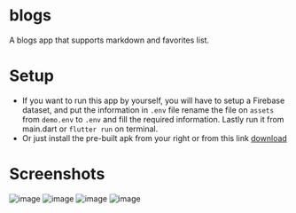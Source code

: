 # blogs
A blogs app that supports markdown and favorites list.

# Setup
- If you want to run this app by yourself, you will have to setup a Firebase dataset, and put the information in `.env` file rename the file on `assets` from `demo.env` to `.env` and fill the required information. Lastly run it from main.dart or `flutter run` on terminal.
- Or just install the pre-built apk from your right or from this link [download](https://github.com/Alyaqdhans/FlutterBlogs/releases/latest)

# Screenshots
![image](https://github.com/user-attachments/assets/b9ba57f5-9810-4e7f-b51e-0cb54e205d03) ![image](https://github.com/user-attachments/assets/3896db8b-0a9f-4e7e-801a-90e769380fbc) ![image](https://github.com/user-attachments/assets/a8d9f22f-f957-4b2b-a30b-6a65009c3441) ![image](https://github.com/user-attachments/assets/a3d35fc2-65af-4539-a0cc-e75b8162db7a)



